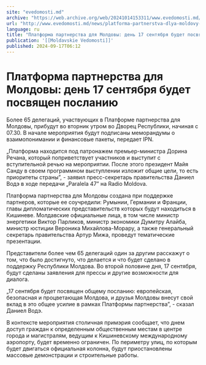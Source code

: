 ```yaml
---
site: "evedomosti.md"
archive: "https://web.archive.org/web/20241014153311/www.evedomosti.md/news/platforma-partnerstva-dlya-moldovy-den-17-sentyabrya-budet-p"
url: "http://www.evedomosti.md/news/platforma-partnerstva-dlya-moldovy-den-17-sentyabrya-budet-p"
language: ru
title: "Платформа партнерства для Молдовы: день 17 сентября будет посвящен посланию"
publication: '[[Moldavskie Vedomosti]]'
published: 2024-09-17T06:12
---
```


# Платформа партнерства для Молдовы: день 17 сентября будет посвящен посланию

Более 65 делегаций, участвующих в Платформе партнерства для Молдовы, прибудут во вторник утром во Дворец Республики, начиная с 07.30. В начале мероприятия будут подписаны меморандумы о взаимопонимании и финансовые пакеты, передает IPN.

„Платформа находится под патронажем премьер-министра Дорина Речана, который поприветствует участников и выступит с вступительной речью на мероприятии. После этого президент Майя Санду в своем программном выступлении изложит общие цели, то есть приоритеты страны”, - заявил пресс-секретарь правительства Даниел Водэ в ходе передачи „Paralela 47” на Radio Moldova.

Платформа партнерства для Молдовы создана при поддержке партнеров, которые ее соучредили: Румынии, Германии и Франции, главы дипломатических представительств которых будут находиться в Кишиневе. Молдавские официальные лица, в том числе министр энергетики Виктор Парликов, министр экономики Думитру Алайба, министр юстиции Вероника Михайлова-Морару, а также генеральный секретарь правительства Артур Мижа, проведут тематические презентации.

Представители более чем 65 делегаций один за другим расскажут о том, что было достигнуто, что делается и что будет сделано в поддержку Республики Молдова. Во второй половине дня, 17 сентября, будут сделаны заявления для прессы и другие возможности для диалога.

„17 сентября будет посвящен общему посланию: европейская, безопасная и процветающая Молдова, и друзья Молдовы внесут свой вклад в это общее усилие в рамках Платформы партнерства”, - сказал Даниел Водэ.

В контексте мероприятия столичная примэрия сообщает, что днем доступ граждан к определенным общественным местам в центре города и магистралям, ведущим к Кишиневскому международному аэропорту, будет временно ограничен. По периметру улиц, по которым будет двигаться официальная колонна, будут приостановлены массовые демонстрации и строительные работы.